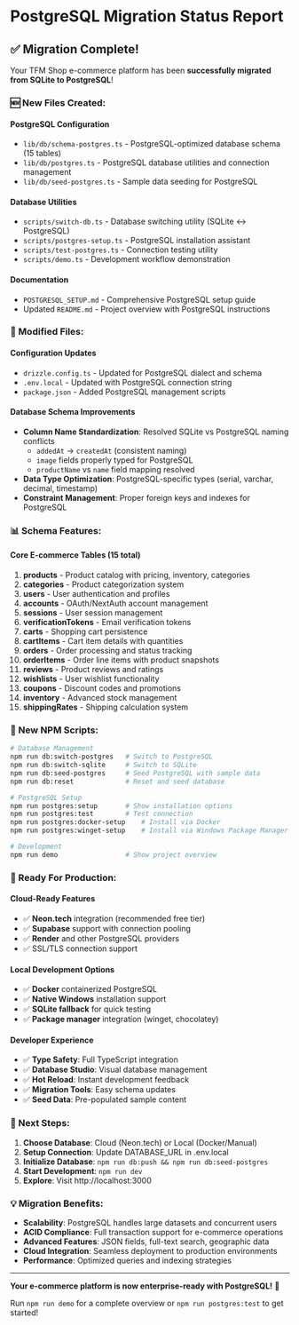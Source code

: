 # PostgreSQL Migration Status Report

## ✅ Migration Complete!

Your TFM Shop e-commerce platform has been **successfully migrated from SQLite to PostgreSQL**!

### 🆕 New Files Created:

#### PostgreSQL Configuration
- `lib/db/schema-postgres.ts` - PostgreSQL-optimized database schema (15 tables)
- `lib/db/postgres.ts` - PostgreSQL database utilities and connection management
- `lib/db/seed-postgres.ts` - Sample data seeding for PostgreSQL

#### Database Utilities
- `scripts/switch-db.ts` - Database switching utility (SQLite ↔ PostgreSQL)
- `scripts/postgres-setup.ts` - PostgreSQL installation assistant
- `scripts/test-postgres.ts` - Connection testing utility
- `scripts/demo.ts` - Development workflow demonstration

#### Documentation
- `POSTGRESQL_SETUP.md` - Comprehensive PostgreSQL setup guide
- Updated `README.md` - Project overview with PostgreSQL instructions

### 🔄 Modified Files:

#### Configuration Updates
- `drizzle.config.ts` - Updated for PostgreSQL dialect and schema
- `.env.local` - Updated with PostgreSQL connection string
- `package.json` - Added PostgreSQL management scripts

#### Database Schema Improvements
- **Column Name Standardization**: Resolved SQLite vs PostgreSQL naming conflicts
  - `addedAt` → `createdAt` (consistent naming)
  - `image` fields properly typed for PostgreSQL
  - `productName` vs `name` field mapping resolved
- **Data Type Optimization**: PostgreSQL-specific types (serial, varchar, decimal, timestamp)
- **Constraint Management**: Proper foreign keys and indexes for PostgreSQL

### 📊 Schema Features:

#### Core E-commerce Tables (15 total)
1. **products** - Product catalog with pricing, inventory, categories
2. **categories** - Product categorization system
3. **users** - User authentication and profiles
4. **accounts** - OAuth/NextAuth account management
5. **sessions** - User session management
6. **verificationTokens** - Email verification tokens
7. **carts** - Shopping cart persistence
8. **cartItems** - Cart item details with quantities
9. **orders** - Order processing and status tracking
10. **orderItems** - Order line items with product snapshots
11. **reviews** - Product reviews and ratings
12. **wishlists** - User wishlist functionality
13. **coupons** - Discount codes and promotions
14. **inventory** - Advanced stock management
15. **shippingRates** - Shipping calculation system

### 🔧 New NPM Scripts:

```bash
# Database Management
npm run db:switch-postgres   # Switch to PostgreSQL
npm run db:switch-sqlite     # Switch to SQLite
npm run db:seed-postgres     # Seed PostgreSQL with sample data
npm run db:reset             # Reset and seed database

# PostgreSQL Setup
npm run postgres:setup       # Show installation options
npm run postgres:test        # Test connection
npm run postgres:docker-setup    # Install via Docker
npm run postgres:winget-setup    # Install via Windows Package Manager

# Development
npm run demo                 # Show project overview
```

### 🎯 Ready For Production:

#### Cloud-Ready Features
- ✅ **Neon.tech** integration (recommended free tier)
- ✅ **Supabase** support with connection pooling
- ✅ **Render** and other PostgreSQL providers
- ✅ SSL/TLS connection support

#### Local Development Options
- ✅ **Docker** containerized PostgreSQL
- ✅ **Native Windows** installation support
- ✅ **SQLite fallback** for quick testing
- ✅ **Package manager** integration (winget, chocolatey)

#### Developer Experience
- ✅ **Type Safety**: Full TypeScript integration
- ✅ **Database Studio**: Visual database management
- ✅ **Hot Reload**: Instant development feedback
- ✅ **Migration Tools**: Easy schema updates
- ✅ **Seed Data**: Pre-populated sample content

### 🚀 Next Steps:

1. **Choose Database**: Cloud (Neon.tech) or Local (Docker/Manual)
2. **Setup Connection**: Update DATABASE_URL in .env.local
3. **Initialize Database**: `npm run db:push && npm run db:seed-postgres`
4. **Start Development**: `npm run dev`
5. **Explore**: Visit http://localhost:3000

### 💡 Migration Benefits:

- **Scalability**: PostgreSQL handles large datasets and concurrent users
- **ACID Compliance**: Full transaction support for e-commerce operations
- **Advanced Features**: JSON fields, full-text search, geographic data
- **Cloud Integration**: Seamless deployment to production environments
- **Performance**: Optimized queries and indexing strategies

---

**Your e-commerce platform is now enterprise-ready with PostgreSQL!** 🎉

Run `npm run demo` for a complete overview or `npm run postgres:test` to get started!
